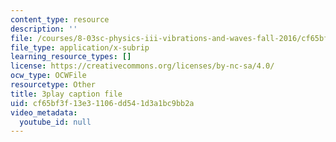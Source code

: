 ```yaml
---
content_type: resource
description: ''
file: /courses/8-03sc-physics-iii-vibrations-and-waves-fall-2016/cf65bf3f13e31106dd541d3a1bc9bb2a_In0E5_JrPpo.srt
file_type: application/x-subrip
learning_resource_types: []
license: https://creativecommons.org/licenses/by-nc-sa/4.0/
ocw_type: OCWFile
resourcetype: Other
title: 3play caption file
uid: cf65bf3f-13e3-1106-dd54-1d3a1bc9bb2a
video_metadata:
  youtube_id: null
---
```

